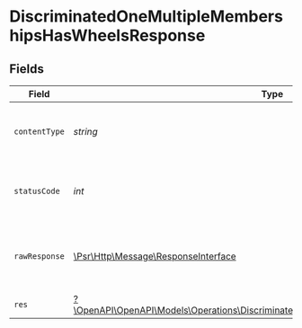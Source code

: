 # DiscriminatedOneMultipleMembershipsHasWheelsResponse


## Fields

| Field                                                                                                                                                             | Type                                                                                                                                                              | Required                                                                                                                                                          | Description                                                                                                                                                       |
| ----------------------------------------------------------------------------------------------------------------------------------------------------------------- | ----------------------------------------------------------------------------------------------------------------------------------------------------------------- | ----------------------------------------------------------------------------------------------------------------------------------------------------------------- | ----------------------------------------------------------------------------------------------------------------------------------------------------------------- |
| `contentType`                                                                                                                                                     | *string*                                                                                                                                                          | :heavy_check_mark:                                                                                                                                                | HTTP response content type for this operation                                                                                                                     |
| `statusCode`                                                                                                                                                      | *int*                                                                                                                                                             | :heavy_check_mark:                                                                                                                                                | HTTP response status code for this operation                                                                                                                      |
| `rawResponse`                                                                                                                                                     | [\Psr\Http\Message\ResponseInterface](https://www.php-fig.org/psr/psr-7/#33-psrhttpmessageresponseinterface)                                                      | :heavy_check_mark:                                                                                                                                                | Raw HTTP response; suitable for custom response parsing                                                                                                           |
| `res`                                                                                                                                                             | [?\OpenAPI\OpenAPI\Models\Operations\DiscriminatedOneMultipleMembershipsHasWheelsRes](../../Models/Operations/DiscriminatedOneMultipleMembershipsHasWheelsRes.md) | :heavy_minus_sign:                                                                                                                                                | OK                                                                                                                                                                |